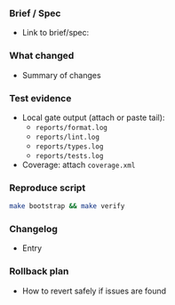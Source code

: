 ### Brief / Spec

- Link to brief/spec: <!-- required -->

### What changed

- Summary of changes

### Test evidence

- Local gate output (attach or paste tail):
  - `reports/format.log`
  - `reports/lint.log`
  - `reports/types.log`
  - `reports/tests.log`
- Coverage: attach `coverage.xml`

### Reproduce script

```bash
make bootstrap && make verify
```

### Changelog

- Entry

### Rollback plan

- How to revert safely if issues are found


